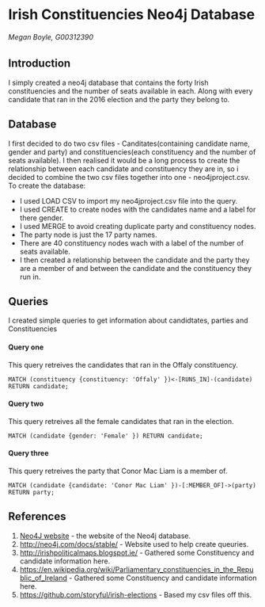 # Irish Constituencies Neo4j Database
###### Megan Boyle, G00312390

## Introduction
I simply created a neo4j database that contains the forty Irish constituencies and the number of seats available in each. Along with every candidate that ran in the 2016 election and the party they belong to.

## Database
I first decided to do two csv files - Canditates(containing candidate name, gender and party) and constituencies(each constituency and the number of seats available). I then realised it would be a long process to create the relationship between each candidate and constituency they are in, so i decided to combine the two csv files together into one - neo4jproject.csv. 
To create the database:
* I used LOAD CSV to import my neo4jproject.csv file into the query.
* I used CREATE to create nodes with the candidates name and a label for there gender.
* I used MERGE to avoid creating duplicate party and constituency nodes.
* The party node is just the 17 party names.
* There are 40 constituency nodes wach with a label of the number of seats available.
* I then created a relationship between the candidate and the party they are a member of and between the candidate and the constituency they run in. 


## Queries
I created simple queries to get information about candidtates, parties and Constituencies

#### Query one 
This query retreives the candidates that ran in the Offaly constituency.
```cypher
MATCH (constituency {constituency: 'Offaly' })<-[RUNS_IN]-(candidate) 
RETURN candidate;
```

#### Query two 
This query retreives all the female candidates that ran in the election.
```cypher
MATCH (candidate {gender: 'Female' }) RETURN candidate;
```

#### Query three 
This query retreives the party that Conor Mac Liam is a member of.
```cypher
MATCH (candidate {candidate: 'Conor Mac Liam' })-[:MEMBER_OF]->(party) RETURN party;
```

## References
1. [Neo4J website](http://neo4j.com/) - the website of the Neo4j database.
2. http://neo4j.com/docs/stable/ - Website used to help create queuries.
3. http://irishpoliticalmaps.blogspot.ie/ - Gathered some Constituency and candidate information here.
4. https://en.wikipedia.org/wiki/Parliamentary_constituencies_in_the_Republic_of_Ireland - Gathered some Constituency and candidate information here.
5. https://github.com/storyful/irish-elections - Based my csv files off this.
